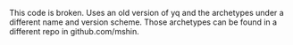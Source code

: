 This code is broken. Uses an old version of yq and the archetypes under a different name and version scheme. Those archetypes can be found in a different repo in github.com/mshin.